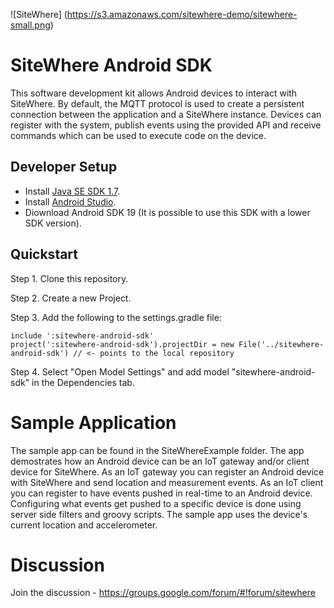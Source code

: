 ![SiteWhere] (https://s3.amazonaws.com/sitewhere-demo/sitewhere-small.png)

# SiteWhere Android SDK
This software development kit allows Android devices to interact with SiteWhere.
By default, the MQTT protocol is used to create a persistent connection between the
application and a SiteWhere instance. Devices can register with the system, publish events
using the provided API and receive commands which can be used to execute code on the
device.

## Developer Setup
* Install [Java SE SDK 1.7](http://www.oracle.com/technetwork/java/javase/downloads/jdk7-downloads-1880260.html).
* Install [Android Studio](http://developer.android.com/sdk/index.html).
* Diownload Android SDK 19 (It is possible to use this SDK with a lower SDK version).

## Quickstart
Step 1. Clone this repository.

Step 2. Create a new Project.

Step 3. Add the following to the settings.gradle file:

```
include ':sitewhere-android-sdk'
project(':sitewhere-android-sdk').projectDir = new File('../sitewhere-android-sdk') // <- points to the local repository 
```
Step 4. Select "Open Model Settings" and add model "sitewhere-android-sdk" in the Dependencies tab.

# Sample Application
The sample app can be found in the SiteWhereExample folder.  The app demostrates how an Android device can be an IoT gateway and/or client device for SiteWhere.  As an IoT gateway you can register an Android device with SiteWhere and send location and measurement events.  As an IoT client you can register to have events pushed in real-time to an Android device.  Configuring what events get pushed to a specific device is done using server side filters and groovy scripts.  The sample app uses the device's current location and accelerometer.

# Discussion
Join the discussion - https://groups.google.com/forum/#!forum/sitewhere

